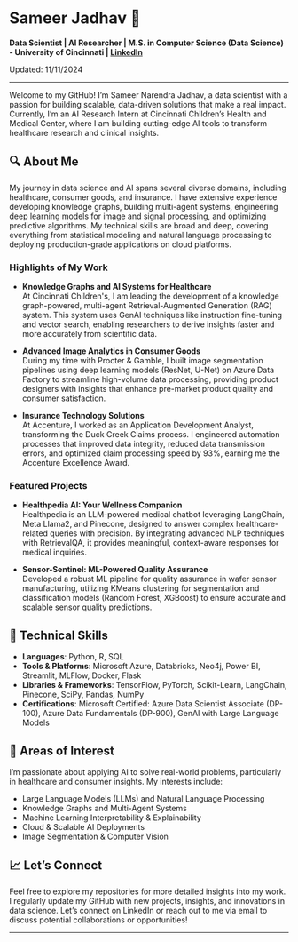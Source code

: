 # Sameer Jadhav 🌟
**Data Scientist | AI Researcher | M.S. in Computer Science (Data Science) - University of Cincinnati | [LinkedIn](https://www.linkedin.com/in/sameeerjadhav/)**

Updated: 11/11/2024

---

Welcome to my GitHub! I’m Sameer Narendra Jadhav, a data scientist with a passion for building scalable, data-driven solutions that make a real impact. Currently, I’m an AI Research Intern at Cincinnati Children’s Health and Medical Center, where I am building cutting-edge AI tools to transform healthcare research and clinical insights.

## 🔍 About Me

My journey in data science and AI spans several diverse domains, including healthcare, consumer goods, and insurance. I have extensive experience developing knowledge graphs, building multi-agent systems, engineering deep learning models for image and signal processing, and optimizing predictive algorithms. My technical skills are broad and deep, covering everything from statistical modeling and natural language processing to deploying production-grade applications on cloud platforms.

### Highlights of My Work

- **Knowledge Graphs and AI Systems for Healthcare**  
  At Cincinnati Children's, I am leading the development of a knowledge graph-powered, multi-agent Retrieval-Augmented Generation (RAG) system. This system uses GenAI techniques like instruction fine-tuning and vector search, enabling researchers to derive insights faster and more accurately from scientific data.

- **Advanced Image Analytics in Consumer Goods**  
  During my time with Procter & Gamble, I built image segmentation pipelines using deep learning models (ResNet, U-Net) on Azure Data Factory to streamline high-volume data processing, providing product designers with insights that enhance pre-market product quality and consumer satisfaction.

- **Insurance Technology Solutions**  
  At Accenture, I worked as an Application Development Analyst, transforming the Duck Creek Claims process. I engineered automation processes that improved data integrity, reduced data transmission errors, and optimized claim processing speed by 93%, earning me the Accenture Excellence Award.

### Featured Projects

- **Healthpedia AI: Your Wellness Companion**  
  Healthpedia is an LLM-powered medical chatbot leveraging LangChain, Meta Llama2, and Pinecone, designed to answer complex healthcare-related queries with precision. By integrating advanced NLP techniques with RetrievalQA, it provides meaningful, context-aware responses for medical inquiries.

- **Sensor-Sentinel: ML-Powered Quality Assurance**  
  Developed a robust ML pipeline for quality assurance in wafer sensor manufacturing, utilizing KMeans clustering for segmentation and classification models (Random Forest, XGBoost) to ensure accurate and scalable sensor quality predictions.

## 🔧 Technical Skills

- **Languages**: Python, R, SQL
- **Tools & Platforms**: Microsoft Azure, Databricks, Neo4j, Power BI, Streamlit, MLFlow, Docker, Flask
- **Libraries & Frameworks**: TensorFlow, PyTorch, Scikit-Learn, LangChain, Pinecone, SciPy, Pandas, NumPy
- **Certifications**: Microsoft Certified: Azure Data Scientist Associate (DP-100), Azure Data Fundamentals (DP-900), GenAI with Large Language Models

## 🌱 Areas of Interest

I’m passionate about applying AI to solve real-world problems, particularly in healthcare and consumer insights. My interests include:

- Large Language Models (LLMs) and Natural Language Processing
- Knowledge Graphs and Multi-Agent Systems
- Machine Learning Interpretability & Explainability
- Cloud & Scalable AI Deployments
- Image Segmentation & Computer Vision

## 📈 Let’s Connect

Feel free to explore my repositories for more detailed insights into my work. I regularly update my GitHub with new projects, insights, and innovations in data science. Let’s connect on LinkedIn or reach out to me via email to discuss potential collaborations or opportunities!

---


